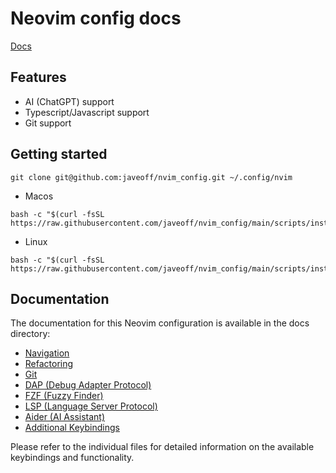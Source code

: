 # Neovim config docs

[Docs](https://nvim-config.gitbook.io/docs)

## Features

- AI (ChatGPT) support
- Typescript/Javascript support
- Git support

## Getting started

```
git clone git@github.com:javeoff/nvim_config.git ~/.config/nvim
```

- Macos

```
bash -c "$(curl -fsSL https://raw.githubusercontent.com/javeoff/nvim_config/main/scripts/install_macos.sh)"
```

- Linux

```
bash -c "$(curl -fsSL https://raw.githubusercontent.com/javeoff/nvim_config/main/scripts/install_linux.sh)"
```

## Documentation

The documentation for this Neovim configuration is available in the docs directory:

- [Navigation](docs/navigation.md)
- [Refactoring](docs/refactor.md)
- [Git](docs/git.md)
- [DAP (Debug Adapter Protocol)](docs/dap.md)
- [FZF (Fuzzy Finder)](docs/fzf.md)
- [LSP (Language Server Protocol)](docs/lsp.md)
- [Aider (AI Assistant)](docs/aider.md)
- [Additional Keybindings](docs/additional.md)

Please refer to the individual files for detailed information on the available keybindings and functionality.
